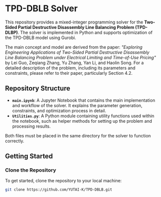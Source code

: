 # TPD-DBLB Solver

This repository provides a mixed-integer programming solver for the **Two-Sided Partial Destructive Disassembly Line Balancing Problem (TPD-DLBP)**. The solver is implemented in Python and supports optimization of the TPD-DBLB model using Gurobi.

The main concept and model are derived from the paper: *"Exploring Engineering Applications of Two-Sided Partial Destructive Disassembly Line Balancing Problem under Electrical Limiting and Time-of-Use Pricing"* by Lei Guo, Zeqiang Zhang, Yu Zhang, Yan Li, and Haolin Song. For a detailed description of the problem, including its parameters and constraints, please refer to their paper, particularly Section 4.2.

## Repository Structure

- **`main.ipynb`**: A Jupyter Notebook that contains the main implementation and workflow of the solver. It explains the parameter generation, constraints, and optimization process in detail.
- **`Utilities.py`**: A Python module containing utility functions used within the notebook, such as helper methods for setting up the problem and processing results.

Both files must be placed in the same directory for the solver to function correctly.

## Getting Started

### Clone the Repository

To get started, clone the repository to your local machine:

```bash
git clone https://github.com/YUTAI-K/TPD-DBLB.git
